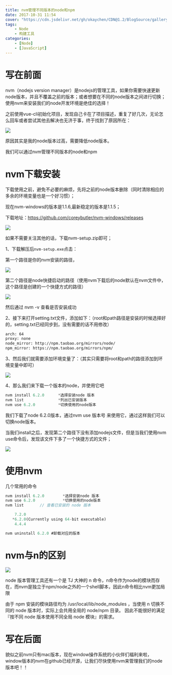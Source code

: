 ```yaml
---
title: nvm管理不同版本的node和npm
date: 2017-10-31 11:54
cover: "https://cdn.jsdelivr.net/gh/okaychen/CDN@1.2/BlogSource/gallery/thumb_048.jpg"
tags:
    - Node
    - 构建工具
categories:
    - [Node]
    - [JavaScript]
---
```


# 写在前面
nvm（nodejs version manager）是nodejs的管理工具，如果你需要快速更新node版本，并且不覆盖之前的版本；或者想要在不同的node版本之间进行切换；使用nvm来安装我们的node开发环境是绝佳的选择！

之前使用vue-cli初始化项目，发现自己卡在了项目描述，重复了好几次，无论怎么回车或者尝试其他去解决也无济于事，终于找到了原因所在：

<fancybox>![](https://cdn.jsdelivr.net/gh/okaychen/CDN@2.2/BlogSource/cnblogs_img/1140602-20171019214302302-521744711.png)</fancybox>

原因其实是我的node版本过高，需要降低node版本。

我们可以通过nvm管理不同版本的node和npm

<!-- more -->

# nvm下载安装
下载使用之前，避免不必要的麻烦，先将之前的node版本删除（同时清除相应的多余的环境变量也是一个好习惯）；

现在nvm-windows的版本是1.1.6,最新稳定的版本是1.1.5；

下载地址：https://github.com/coreybutler/nvm-windows/releases

<fancybox>![](https://cdn.jsdelivr.net/gh/okaychen/CDN@2.2/BlogSource/cnblogs_img/1140602-20171019215514537-69035209.png)</fancybox>

如果不需要关注其他的话，下载nvm-setup.zip即可；

1、下载解压后`nvm-setup.exe`点击：

第一个路径是你的nvm安装的路径，

<fancybox>![](https://cdn.jsdelivr.net/gh/okaychen/CDN@2.2/BlogSource/cnblogs_img/1140602-20171019220054146-64403248.png)</fancybox>

第二个路径是node快捷启动的路径（使用nvm下载后的node默认在nvm文件中，这个路径是创建的一个快捷方式的路径）

<fancybox>![](https://cdn.jsdelivr.net/gh/okaychen/CDN@2.2/BlogSource/cnblogs_img/1140602-20171019220105302-292023429.png)</fancybox>

然后通过 nvm -v 查看是否安装成功


2、接下来打开setting.txt文件，添加如下：（root和path路径是安装的时候选择好的，setting.txt已经同步到，没有需要的话不用修改）

```txt
arch: 64  
proxy: none
node_mirror: http://npm.taobao.org/mirrors/node/ 
npm_mirror: https://npm.taobao.org/mirrors/npm/
```

3、然后我们就需要添加环境变量了：（其实只需要将root和path的路径添加到环境变量中即可）

<fancybox>![](https://cdn.jsdelivr.net/gh/okaychen/CDN@2.2/BlogSource/cnblogs_img/1140602-20171019221440084-761086446.png)</fancybox>

4、那么我们来下载一个版本的node，并使用它吧

```js
nvm install 6.2.0      *选择安装node 版本
nvm list               *列出已安装版本
nvm use 6.2.0          *切换使用的node版本  
```
我们下载了node 6.2.0版本，通过nvm use 版本号 来使用它，通过这样我们可以切换node版本。

当我们install之后，发现第二个路径下没有添加nodejs文件，但是当我们使用nvm use命令后，发现该文件下多了一个快捷方式的文件；

<fancybox>![](https://cdn.jsdelivr.net/gh/okaychen/CDN@2.2/BlogSource/cnblogs_img/1140602-20171019222010193-694967683.png)</fancybox>

# 使用nvm
几个常用的命令

```js
nvm install 6.2.0        *选择安装node 版本
nvm use 6.2.0            *切换使用的node版本  
nvm list       // 查看已安装的 node 版本

    7.2.0
   *6.2.0(Currently using 64-bit executable)
    4.4.4 

nvm uninstall 6.2.0 #卸载对应的版本
```

# nvm与n的区别

<fancybox>![](https://cdn.jsdelivr.net/gh/okaychen/CDN@2.2/BlogSource/cnblogs_img/1140602-20171031114855215-135312981.png)</fancybox>

node 版本管理工具还有一个是 TJ 大神的 n 命令，n命令作为node的模块而存在，而nvm是独立于npm/node之外的一个shell脚本，因此n命令相比nvm更加局限

由于 npm 安装的模块路径均为 /usr/local/lib/node_modules ，当使用 n 切换不同的 node 版本时，实际上会共用全局的 node/npm 目录。 因此不能很好的满足『按不同 node 版本使用不同全局 node 模块』的需求。

# 写在后面
貌似之前nvm只有mac版本，现在window操作系统的小伙伴们福利来啦，window版本的nvm在github已经开源，让我们尽快使用nvm来管理我们的node版本吧！！

 